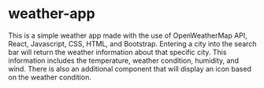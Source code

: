 # weather-app
This is a simple weather app made with the use of OpenWeatherMap API, React, Javascript, CSS, HTML, and Bootstrap. Entering a city into the search bar will return the weather information about that specific city. This information includes the temperature, weather condition, humidity, and wind. There is also an additional component that will display an icon based on the weather condition.

